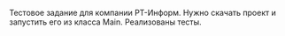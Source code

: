 Тестовое задание для компании РТ-Информ.
Нужно скачать проект и запустить его из класса Main. Реализованы тесты.
